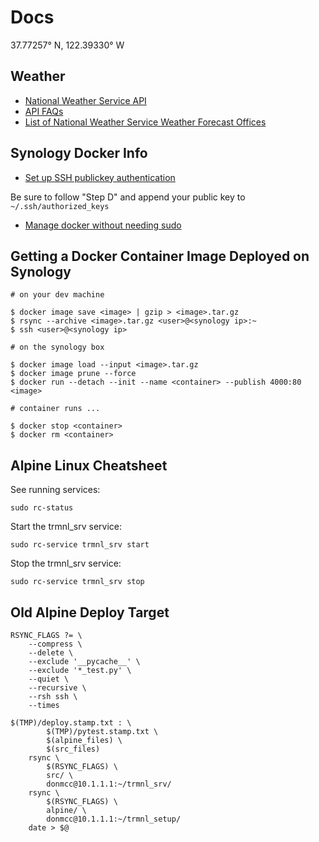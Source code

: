 # Docs

37.77257° N, 122.39330° W


## Weather

- [National Weather Service API](https://www.weather.gov/documentation/services-web-api)
- [API FAQs](https://weather-gov.github.io/api/)
- [List of National Weather Service Weather Forecast Offices](https://en.wikipedia.org/wiki/Template%3AList_of_National_Weather_Service_Weather_Forecast_Offices)


## Synology Docker Info

- [Set up SSH publickey authentication](https://kb.synology.com/en-my/DSM/tutorial/How_to_log_in_to_DSM_with_key_pairs_as_admin_or_root_permission_via_SSH_on_computers)

Be sure to follow "Step D" and append your public key to `~/.ssh/authorized_keys`

- [Manage docker without needing sudo](https://davejansen.com/manage-docker-without-needing-sudo-on-your-synology-nas/)


## Getting a Docker Container Image Deployed on Synology

    # on your dev machine

    $ docker image save <image> | gzip > <image>.tar.gz
    $ rsync --archive <image>.tar.gz <user>@<synology ip>:~
    $ ssh <user>@<synology ip>
    
    # on the synology box
    
    $ docker image load --input <image>.tar.gz
    $ docker image prune --force
    $ docker run --detach --init --name <container> --publish 4000:80 <image>
    
    # container runs ...
    
    $ docker stop <container>
    $ docker rm <container>


## Alpine Linux Cheatsheet

See running services:

    sudo rc-status

Start the trmnl_srv service:

    sudo rc-service trmnl_srv start

Stop the trmnl_srv service:

    sudo rc-service trmnl_srv stop


## Old Alpine Deploy Target

    RSYNC_FLAGS ?= \
		--compress \
		--delete \
		--exclude '__pycache__' \
		--exclude '*_test.py' \
		--quiet \
		--recursive \
		--rsh ssh \
		--times

    $(TMP)/deploy.stamp.txt : \
            $(TMP)/pytest.stamp.txt \
            $(alpine_files) \
            $(src_files)
        rsync \
            $(RSYNC_FLAGS) \
            src/ \
            donmcc@10.1.1.1:~/trmnl_srv/
        rsync \
            $(RSYNC_FLAGS) \
            alpine/ \
            donmcc@10.1.1.1:~/trmnl_setup/
        date > $@
